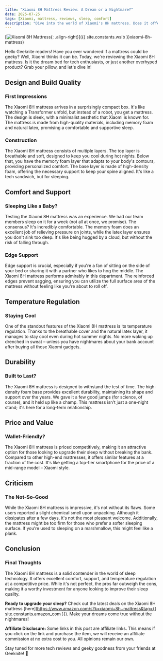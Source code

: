 ```yaml
---
title: "Xiaomi 8H Mattress Review: A Dream or a Nightmare?"
date: 2025-07-25
tags: [Xiaomi, mattress, reviews, sleep, comfort]
description: "Dive into the world of Xiaomi's 8H mattress. Does it offer the comfort and support you need for a good night's sleep? Let's find out!"
---
```


[![Xiaomi 8H Mattress](https://i.imgur.com/4Fj2C76m.jpg){: .align-right}]({{ site.constants.wsib }}xiaomi-8h-mattress)

Hello Geeknite readers! Have you ever wondered if a mattress could be geeky? Well, Xiaomi thinks it can be. Today, we're reviewing the Xiaomi 8H mattress. Is it the dream bed for tech enthusiasts, or just another overhyped product? Grab your pillow, and let's dive in!

## Design and Build Quality

### First Impressions

The Xiaomi 8H mattress arrives in a surprisingly compact box. It's like watching a Transformer unfold, but instead of a robot, you get a mattress. The design is sleek, with a minimalist aesthetic that Xiaomi is known for. The mattress is made from high-quality materials, including memory foam and natural latex, promising a comfortable and supportive sleep.

### Construction

The Xiaomi 8H mattress consists of multiple layers. The top layer is breathable and soft, designed to keep you cool during hot nights. Below that, you have the memory foam layer that adapts to your body's contours, providing personalized comfort. The base layer is made of high-density foam, offering the necessary support to keep your spine aligned. It's like a tech sandwich, but for sleeping.

## Comfort and Support

### Sleeping Like a Baby?

Testing the Xiaomi 8H mattress was an experience. We had our team members sleep on it for a week (not all at once, we promise). The consensus? It's incredibly comfortable. The memory foam does an excellent job of relieving pressure on joints, while the latex layer ensures you don't sink too deep. It's like being hugged by a cloud, but without the risk of falling through.

### Edge Support

Edge support is crucial, especially if you're a fan of sitting on the side of your bed or sharing it with a partner who likes to hog the middle. The Xiaomi 8H mattress performs admirably in this department. The reinforced edges prevent sagging, ensuring you can utilize the full surface area of the mattress without feeling like you're about to roll off.

## Temperature Regulation

### Staying Cool

One of the standout features of the Xiaomi 8H mattress is its temperature regulation. Thanks to the breathable cover and the natural latex layer, it manages to stay cool even during hot summer nights. No more waking up drenched in sweat – unless you have nightmares about your bank account after buying all those Xiaomi gadgets.

## Durability

### Built to Last?

The Xiaomi 8H mattress is designed to withstand the test of time. The high-density foam base provides excellent durability, maintaining its shape and support over the years. We gave it a few good jumps (for science, of course), and it held up like a champ. This mattress isn't just a one-night stand; it's here for a long-term relationship.

## Price and Value

### Wallet-Friendly?

The Xiaomi 8H mattress is priced competitively, making it an attractive option for those looking to upgrade their sleep without breaking the bank. Compared to other high-end mattresses, it offers similar features at a fraction of the cost. It's like getting a top-tier smartphone for the price of a mid-range model – Xiaomi style.

## Criticism

### The Not-So-Good

While the Xiaomi 8H mattress is impressive, it's not without its flaws. Some users reported a slight chemical smell upon unpacking. Although it dissipates after a few days, it's not the most pleasant welcome. Additionally, the mattress might be too firm for those who prefer a softer sleeping surface. If you're used to sleeping on a marshmallow, this might feel like a plank.

## Conclusion

### Final Thoughts

The Xiaomi 8H mattress is a solid contender in the world of sleep technology. It offers excellent comfort, support, and temperature regulation at a competitive price. While it's not perfect, the pros far outweigh the cons, making it a worthy investment for anyone looking to improve their sleep quality.

**Ready to upgrade your sleep?** Check out the latest deals on the Xiaomi 8H mattress [here](https://www.amazon.com/s?k=xiaomi+8h+mattress&tag={{ site.constants.amazon_com }}). Make your dreams come true without the nightmares!

**Affiliate Disclosure:** Some links in this post are affiliate links. This means if you click on the link and purchase the item, we will receive an affiliate commission at no extra cost to you. All opinions remain our own.

Stay tuned for more tech reviews and geeky goodness from your friends at Geeknite! 🚀
